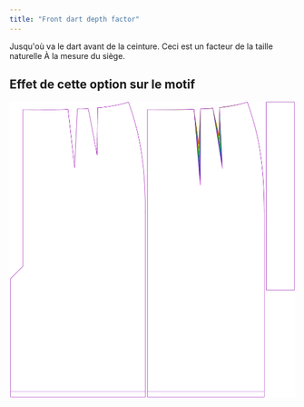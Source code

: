 ```yaml
---
title: "Front dart depth factor"
---
```


Jusqu'où va le dart avant de la ceinture. Ceci est un facteur de la taille naturelle À la mesure du siège.

## Effet de cette option sur le motif

![Cette image montre l'effet de cette option en superposant plusieurs variantes qui ont une valeur différente pour cette option](penelope_frontdartdepthfactor_sample.svg "Effect of this option on the pattern")
